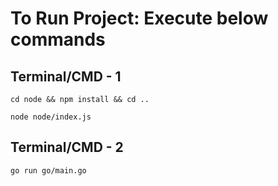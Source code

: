 # To Run Project: Execute below commands

## Terminal/CMD - 1

`cd node && npm install && cd ..`

`node node/index.js`

## Terminal/CMD - 2

`go run go/main.go`
